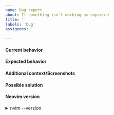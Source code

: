 ```yaml
---
name: Bug report
about: If something isn't working as expected
title: ''
labels: 'bug'
assignees: ''

---
```


#### Current behavior
<!-- A clear and concise description of the behavior. -->

#### Expected behavior
<!-- A clear and concise description of what you expected to happen. -->

#### Additional context/Screenshots
<!-- Add any other (if any) context about the problem here. -->

#### Possible solution
<!-- Add any other (if any) context about the problem here. -->

#### Neovim version
<details>
<summary>nvim --version</summary>

```
output of nvim --version
```
</details>
